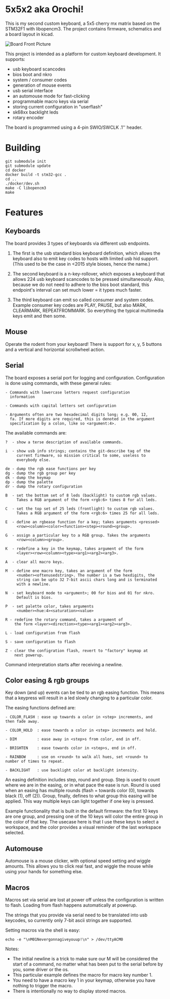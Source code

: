 5x5x2 aka Orochi!
=================

This is my second custom keyboard, a 5x5 cherry mx matrix based on the STM32F1
with libopencm3. The project contains firmware, schematics and a board layout
in kicad.

![Board Front Picture](schematic/pictures/front.jpg)

This project is intended as a platform for custom keyboard development. It
supports:
- usb keyboard scancodes
- bios boot and nkro
- system / consumer codes
- generation of mouse events
- usb serial interface
- an automouse mode for fast-clicking
- programmable macro keys via serial
- storing current configuration in "userflash"
- sk68xx backlight leds
- rotary encoder

The board is programmed using a 4-pin SWIO/SWCLK .1'' header.

Building
========

    git submodule init
    git submodule update
    cd docker
    docker build -t stm32-gcc .
    cd ..
    ./docker/dev.sh
    make -C libopencm3
    make

Features
========

Keyboards
---------

The board provides 3 types of keyboards via different usb
endpoints.

1. The first is the usb standard bios keyboard definition, which
   allows the keyboard also to emit key codes to hosts with limited
   usb hid support. (This used to be the case in <2015 style bioses,
   hence the name.)

2. The second keyboard is a n-key-rollover, which exposes a keyboard
   that allows 224 usb keyboard scancodes to be pressed
   simultaneously. Also, because we do not need to adhere to the bios
   boot standard, this endpoint's interval can set much lower = it
   types much faster.

3. The third keyboard can emit so called consumer and system
   codes. Example consumer key codes are PLAY, PAUSE, but also MARK,
   CLEARMARK, REPEATFROMMARK. So everything the typical multimedia
   keys emit and then some.

Mouse
-----

Operate the rodent from your keyboard! There is support for x, y, 5
buttons and a vertical and horizontal scrollwheel action.

Serial
------

The board exposes a serial port for logging and
configuration. Configuration is done using commands, with these
general rules:

    - Commands with lowercase letters request configuration
      information

    - Commands with capital letters set configuration

    - Arguments often are two hexadecimal digits long; e.g. 00, 12,
      fa. If more digits are required, this is denoted in the argument
      specification by a colon, like so <argument:4>.

The available commands are:

    ?  - show a terse description of available commands.

    i  - show usb info strings; contains the git-describe tag of the
         current firmware, so mission critical to some, useless to
         everybody else.

    de - dump the rgb ease functions per key
    dg - dump the rgb group per key
    dk - dump the keymap
    dp - dump the palette
    dr - dump the rotary configuration

    B  - set the bottom set of 8 leds (backlight) to custom rgb values.
         Takes a RGB argument of the form <rgb:6> times 8 for all leds.

    C  - set the top set of 25 leds (frontlight) to custom rgb values.
         Takes a RGB argument of the form <rgb:6> times 25 for all leds.

    E  - define an rgbease function for a key; takes arguments <pressed>
         <row><column><color><function><step><round><group>.

    G  - assign a particular key to a RGB group. Takes the arguments
         <row><column><group>.

    K  - redefine a key in the keymap, takes argument of the form
         <layer><row><column><type><arg1><arg2><arg3>.

    A  - clear all macro keys.

    M  - define one macro key, takes an argument of the form
         <number><oftenusedstring>. The number is a two hexdigits, the
         string can be upto 32 7-bit ascii chars long and is terminated
         with a newline.

    N  - set keyboard mode to <argument>; 00 for bios and 01 for nkro.
         Default is bios.

    P  - set palette color, takes arguments
         <number><hue:4><saturation><value>

    R - redefine the rotary command, takes a argument of
        the form <layer><direction><type><arg1><arg2><arg3>.

    L - load configuration from flash

    S - save configuration to flash

    Z - clear the configration flash, revert to "factory" keymap at
        next powerup.

Command interpretation starts after receiving a newline.

Color easing & rgb groups
-------------------------

Key down (and up) events can be tied to an rgb easing function. This
means that a keypress will result in a led slowly changing to a
particular color.

The easing functions defined are:

    - COLOR_FLASH : ease up towards a color in <step> increments, and
    then fade away.

    - COLOR_HOLD  : ease towards a color in <step> increments and hold.

    - DIM         : ease away in <step>s from color, end in off.

    - BRIGHTEN    : ease towards color in <step>s, end in off.

    - RAINBOW     : use on <round> to walk all hues, set <round> to
    number of times to repeat.

    - BACKLIGHT   : use backlight color at backlight intensity.

An easing definition includes step, round and group. Step is used to
count where we are in the easing, or in what pace the ease is
run. Round is used when an easing has multiple rounds (flash = towards
color (0), towards black (1), off (2)). Group, finally, defines to
what group this easing will be applied. This way multiple keys can
light together if one key is pressed.

Example functionality that is built in the default firmware: the first
10 keys are one group, and pressing one of the 10 keys will color the
entire group in the color of that key. The usecase here is that I use
these keys to select a workspace, and the color provides a visual
reminder of the last workspace selected.

Automouse
---------

Automouse is a mouse clicker, with optional speed setting and wiggle
amounts. This allows you to click real fast, and wiggle the mouse
while using your hands for something else.

Macros
------

Macros set via serial are lost at power off unless the configuration
is written to flash. Loading from flash happens automatically at
powerup.

The strings that you provide via serial need to be translated into usb
keycodes, so currently only 7-bit ascii strings are supported.

Setting macros via the shell is easy:

    echo -e "\nM01Nevergonnagiveyouup!\n" > /dev/ttyACM0

Notes:

- The initial newline is a trick to make sure our M will be considered
  the start of a command, no matter what has been put to the serial
  before by you, some driver or the os.
- This particular example defines the macro for macro key number 1.
- You need to have a macro key 1 in your keymap, otherwise you have
  nothing to trigger the macro.
- There is intentionally no way to display stored macros.
